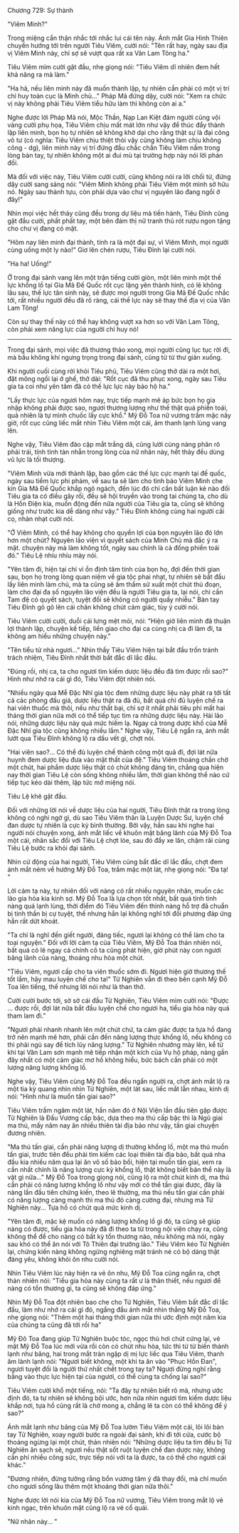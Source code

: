 




Chương 729: Sự thành




"Viêm Minh?"

Trong miệng cẩn thận nhắc tới nhắc lui cái tên này. Ánh mắt Gia Hình Thiên chuyển hướng tới trên người Tiêu Viêm, cười nói: "Tên rất hay, ngày sau địa vị Viêm Minh này, chỉ sợ sẽ vượt qua rất xa Vân Lam Tông ha."

Tiêu Viêm mỉm cười gật đầu, nhẹ giọng nói: "Tiêu Viêm dĩ nhiên đem hết khả năng ra mà làm."

"Ha hả, nếu liên minh này đã muốn thành lập, tự nhiên cần phải có một vị trí chỉ huy toàn cục là Minh chủ..." Pháp Mã đứng dậy, cười nói: "Xem ra chức vị này không phải Tiêu Viêm tiểu hữu làm thì không còn ai a."

Nghe được lời Pháp Mã nói, Mộc Thần, Nạp Lan Kiệt đám người cũng vội vàng cười phụ họa, Tiêu Viêm chịu mất mát lớn như vậy để thúc đẩy thành lập liên minh, bọn họ tự nhiên sẽ không khờ dại cho rằng thật sự là đại công vô tư (có nghĩa: Tiêu Viêm chịu thiệt thòi vậy cũng không làm chịu không công - dg), liên minh này vị trí đứng đầu chắc chắn Tiêu Viêm nắm trong lòng bàn tay, tự nhiên không một ai đui mù tại trường hợp này nói lời phản đối.

Mà đối với việc này, Tiêu Viêm cười cười, cũng không nói ra lời chối từ, đứng dậy cười sang sảng nói: "Viêm Minh không phải Tiêu Viêm một mình sở hữu nó. Ngày sau thành tựu, còn phải dựa vào chư vị nguyên lão đang ngồi ở đây!"

Nhìn mọi việc hết thảy cũng đều trong dự liệu mà tiến hành, Tiêu Đỉnh cũng gật đầu cười, phất phất tay, một bên đám thị nữ tranh thủ rót rượu ngon tặng cho chư vị đang có mặt.

"Hôm nay liên minh đại thành, tính ra là một đại sự, vì Viêm Minh, mọi người cùng uống một ly nào!" Giơ lên chén rượu, Tiêu Đỉnh lại cười nói.

"Ha ha! Uống!"

Ở trong đại sảnh vang lên một trận tiếng cười giòn, một liên minh một thế lực khổng lồ tại Gia Mã Đế Quốc rốt cục lặng yên thành hình, có lẽ không lâu sau, thế lực tân sinh này, sẽ được mọi người trong Gia Mã Đế Quốc nhắc tới, rất nhiều người đều đã rõ ràng, cái thế lực này sẽ thay thế địa vị của Vân Lam Tông!

Còn sự thay thế này có thể hay không vượt xa hơn so với Vân Lam Tông, còn phải xem năng lực của người chỉ huy nó!

***

Trong đại sảnh, mọi việc đã thương thảo xong, mọi người cũng lục tục rời đi, mà bầu không khí ngưng trọng trong đại sảnh, cũng từ từ thư giản xuống.

Khi người cuối cùng rời khỏi Tiêu phủ, Tiêu Viêm cũng thở dài ra một hơi, đặt mông ngồi lại ở ghế, thở dài: "Rốt cục đã thu phục xong, ngày sau Tiêu gia ta coi như yên tâm đã có thế lực lực này bảo hộ ha."

"Lấy thực lực của ngươi hôm nay, trực tiếp mạnh mẽ áp bức bọn họ gia nhập không phải được sao, ngươi thương lượng như thế thật quá phiền toái, quả nhiên là tự mình chuốc lấy cực khổ." Mỹ Đỗ Toa nữ vương trầm mặc nãy giờ, rốt cục cũng liếc mắt nhìn Tiêu Viêm một cái, âm thanh lạnh lùng vang lên.

Nghe vậy, Tiêu Viêm đảo cặp mắt trắng dã, cũng lười cùng nàng phân rõ phải trái, tính tình tàn nhẫn trong lòng của nữ nhân này, hết thảy đều dùng vũ lực là tối thượng.

"Viêm Minh vừa mới thành lập, bao gồm các thế lực cực mạnh tại đế quốc, ngày sau tiềm lực phi phàm, về sau ta sẽ làm cho tình báo Viêm Minh che kín Gia Mã Đế Quốc khắp ngõ ngách, đến lúc đó chỉ cần bất luận kẻ nào đối Tiêu gia ta có điều gây rối, đều sẽ hội truyền vào trong tai chúng ta, cho dù là Hồn Điện kia, muốn động đến nữa người của Tiêu gia ta, cũng sẽ không giống như trước kia dễ dàng như vậy." Tiêu Đỉnh không cùng hai người cãi cọ, nhàn nhạt cười nói.

"Ở Viêm Minh, có thể hay không cho quyền lợi của bọn nguyên lão đó lớn hơn một chút? Nguyên lão viện vì quyết sách của Minh Chủ mà đắc ý ra mặt. chuyện này mà làm không tốt, ngày sau chính là cả đống phiền toái đó." Tiêu Lệ nhíu nhíu mày nói.

"Yên tâm đi, hiện tại chỉ vì ổn định tâm tính của bọn họ, đợi đến thời gian sau, bọn họ trong lòng quan niệm về gia tộc phai nhạt, tự nhiên sẽ bắt đầu lấy liên minh làm chủ, mà ta cũng sẽ âm thầm sử xuất một chút thủ đoạn, làm cho đại đa số nguyên lão viện đều là người Tiêu gia ta, lại nói, chỉ cần Tam đệ có quyết sách, tuyệt đối sẽ không có người quấy nhiễu." Bàn tay Tiêu Đỉnh gõ gõ lên cái chân không chút cảm giác, tùy ý cười nói.

Tiêu Viêm cười cười, duỗi cái lưng mệt mỏi, nói: "Hiện giờ liên minh đã thuận lợi thành lập, chuyện kế tiếp, liền giao cho đại ca cùng nhị ca đi làm đi, ta không am hiểu những chuyện này."

"Tên tiểu tử nhà ngươi..." Nhìn thấy Tiêu Viêm hiện tại bắt đầu trốn tránh trách nhiệm, Tiêu Đỉnh nhất thời bất đắc dĩ lắc đầu.

"Đúng rồi, nhị ca, ta cho ngươi tìm kiếm dược liệu đều đã tìm được rồi sao?" Hình như nhớ ra cái gì đó, Tiêu Viêm đột nhiên nói.

"Nhiều ngày qua Mễ Đặc Nhĩ gia tộc đem những dược liệu này phát ra tới tất cả các phòng đấu giá, dược liệu thật ra đã đủ, bất quá chỉ đủ luyện chế ra hai viên thuốc mà thôi, nếu như thất bại, chỉ sợ ít nhất phải tiêu phí mất hai tháng thời gian nữa mới có thể tiếp tục tìm ra những dược liệu này. Hải lão nói, những dược liệu này quá mức hiếm lạ. Ngay cả trong dược khố của Mễ Đặc Nhĩ gia tộc cũng không nhiều lắm." Nghe vậy, Tiêu Lệ ngẩn ra, ánh mắt lướt qua Tiêu Đỉnh không lộ ra dấu vết gì, chợt nói.

"Hai viên sao?... Có thể đủ luyện chế thành công một quả đi, đợi lát nữa huynh đem dược liệu đưa vào mật thất của đệ." Tiêu Viêm thoáng chần chờ một chút, hai phẩm dược liệu thật có chút không đáng tin, chẳng qua hiện nay thời gian Tiêu Lệ còn sống không nhiều lắm, thời gian không thể nào cứ tiếp tục kéo dài thêm, lập tức mở miệng nói.

Tiêu Lệ khẽ gật đầu.

Đối với những lời nói về dược liệu của hai người, Tiêu Đỉnh thật ra trong lòng không có nghi ngờ gì, dù sao Tiêu Viêm thân là Luyện Dược Sư, luyện chế đan dược tự nhiên là cực kỳ bình thường. Bởi vậy, hắn sau khi nghe hai người nói chuyện xong, ánh mắt liếc về khuôn mặt băng lãnh của Mỹ Đỗ Toa một cái, nhãn sắc đối với Tiêu Lệ chợt lóe, sau đó đẩy xe lăn, chậm rãi cùng Tiêu Lệ bước ra khỏi đại sảnh.

Nhìn cử động của hai người, Tiêu Viêm cũng bất đắc dĩ lắc đầu, chợt đem ánh mắt ném về hướng Mỹ Đỗ Toa, trầm mặc một lát, nhẹ giọng nói: "Đa tạ! "

Lời cảm tạ này, tự nhiên đối với nàng có rất nhiều nguyên nhân, muốn các lão gia hỏa kia kinh sợ. Mỹ Đỗ Toa là lựa chọn tốt nhất, bất quá tính tình nàng quá lạnh lùng, thời điểm đó Tiêu Viêm đến thỉnh nàng hỗ trợ đã chuẩn bị tinh thần bị cự tuyệt, thế nhưng hắn lại không nghĩ tới đối phương đáp ứng hắn rất dứt khoát.

"Ta chỉ là nghĩ đến giết người, đáng tiếc, ngươi lại không có thể làm cho ta toại nguyện." Đối với lời cảm tạ của Tiêu Viêm, Mỹ Đỗ Toa thản nhiên nói, bất quá có lẽ ngay cả chính cô ta cũng phát hiện, giờ phút này con ngươi băng lãnh của nàng, thoáng nhu hòa một chút.

"Tiêu Viêm, ngươi cấp cho ta viên thuốc sớm đi. Ngươi hiện giờ thương thế tốt lắm, hãy mau luyện chế cho ta!" Tử Nghiên vẫn đi theo bên cạnh Mỹ Đỗ Toa lên tiếng, thế nhưng lời nói như là than thở.

Cười cười bước tới, sờ sờ cái đầu Tử Nghiên, Tiêu Viêm mỉm cười nói: "Được … được rồi, đợi lát nữa bắt đầu luyện chế cho ngươi ha, tiểu gia hỏa này quá tham lam đi."

"Ngươi phải nhanh nhanh lên một chút chứ, ta cảm giác được ta tựa hồ đang trở nên mạnh mẽ hơn, phải cần đến năng lượng thực khổng lồ, nếu không có thì phải ngủ say để tích lũy năng lượng." Tử Nghiên nhướng mày lên, kể từ khi tại Vân Lam sơn mạnh mẽ tiếp nhận một kích của Vụ hộ pháp, nàng gần đây nhất có một cảm giác mơ hồ không hiểu, bức bách cần phải có một lượng năng lượng khổng lồ.

Nghe vậy, Tiêu Viêm cùng Mỹ Đỗ Toa đều ngẩn người ra, chợt ánh mắt lộ ra một tia kỳ quang nhìn nhìn Tử Nghiên, một lát sau, liếc mắt lẫn nhau, kinh dị nói: "Hình như là muốn tấn giai sao?"

Tiêu Viêm trầm ngâm một lát, hắn năm đó ở Nội Viện lần đầu tiên gặp được Tử Nghiên là Đấu Vương cấp bậc, dựa theo ma thú cấp bậc thì là Ngũ giai ma thú, mấy năm nay ăn nhiều thiên tài địa bảo như vậy, tấn giai chuyện đương nhiên.

"Ma thú tấn giai, cần phải năng lượng dị thường khổng lồ, một ma thú muốn tấn giai, trước tiên đều phải tìm kiếm các loại thiên tài địa bảo, bất quá nha đầu kia nhiều năm qua lại ăn vô số bảo bối, hiện tại muốn tấn giai, xem ra cần nhất chính là năng lượng cực kỳ khổng lồ, thật không biết bản thể này là vật gì nữa..." Mỹ Đỗ Toa trong giọng nói, cũng lộ ra một chút kinh dị, ma thú cần phải có năng lượng khổng lồ như vậy mới có thể tấn giai được, đây là nàng lần đầu tiên chứng kiến, theo lẽ thường, ma thú nếu tấn giai cần phải có năng lượng càng mạnh thì ma thú đó càng cường đại, nhưng mà Tử Nghiên này... Tựa hồ có chút quá mức kinh dị.

"Yên tâm đi, mặc kệ muốn có năng lượng khổng lồ gì đó, ta cũng sẽ giúp nàng có được, tiểu gia hỏa này đã đi theo ta từ trong nội viện chạy ra, cũng không thể để cho nàng có bất kỳ tổn thương nào, nếu không mà nói, ngày sau khó có thể ăn nói với Tô Thiên đại trưởng lão." Tiêu Viêm kéo Tử Nghiên lại, chứng kiến nàng không ngừng nghiêng mặt tránh né có bộ dáng thật đáng yêu, không khỏi ôn nhu cười nói.

Nhìn Tiêu Viêm lúc này hiện ra vẻ ôn nhu, Mỹ Đỗ Toa cũng ngẩn ra, chợt thản nhiên nói: "Tiểu gia hỏa này cùng ta rất ư là thân thiết, nếu ngươi để nàng có tổn thương gì, ta cũng sẽ không đáp ứng."

Nhìn Mỹ Đỗ Toa đột nhiên bao che cho Tử Nghiên, Tiêu Viêm bất đắc dĩ lắc đầu, làm như nhớ ra cái gì đó, ngẩng đầu ánh mắt nhìn thẳng Mỹ Đỗ Toa, nhẹ giọng nói: "Thêm một hai tháng thời gian nữa thì ước định một năm kia của chúng ta cũng đã tới rồi ha"

Mỹ Đô Toa đang giúp Tử Nghiên buộc tóc, ngọc thủ hơi chút cứng lại, vẻ mặt Mỹ Đỗ Toa lúc mới vừa rồi còn có chút nhu hòa, tức thì từ từ biến thành lạnh như băng, hai trong mắt tràn ngập dị mị lực liếc qua Tiêu Viêm, thanh âm lành lạnh nói: "Ngươi biết không, một khi ta ăn vào "Phục Hồn Đan", ngươi tuyệt đối là người thứ nhất chết trong tay ta? Ngươi đừng nghĩ rằng bằng vào thực lực hiện tại của ngươi, có thể cùng ta chống lại sao?"

Tiêu Viêm cười khổ một tiếng, nói: "Ta đây tự nhiên biết rõ mà, nhưng ước định đó, ta tự nhiên sẽ không bội ước, hơn nữa nhìn ngươi tìm kiếm dược liệu khắp nơi, tựa hồ cũng rất là chờ mong a, chẳng lẽ ta còn có thể không để ý sao?"

Ánh mắt lạnh như băng của Mỹ Đỗ Toa lườm Tiêu Viêm một cái, lôi lôi bàn tay Tử Nghiên, xoay người bước ra ngoài đại sảnh, khi đi tới cửa, cước bộ thoáng ngừng lại một chút, thản nhiên nói: "Những dược liệu ta tìm đều bị Tử Nghiên ăn sạch sẽ, ngươi nếu thật sốt ruột luyện chế đan dược này, không cần phí nhiều công sức, trực tiếp nói với ta là được, ta có thể cho ngươi cái khác."

"Đương nhiên, đừng tưởng rằng bổn vương tâm ý đã thay đổi, mà chỉ muốn cho ngươi sống lâu thêm một khoảng thời gian nữa thôi."

Nghe được lời nói kia của Mỹ Đỗ Toa nữ vương, Tiêu Viêm trong mắt lộ vẻ kinh ngạc, trên khuôn mặt cũng lộ ra vẻ cổ quái.

"Nữ nhân này... "




